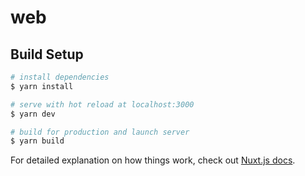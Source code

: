 # web

> 

## Build Setup

``` bash
# install dependencies
$ yarn install

# serve with hot reload at localhost:3000
$ yarn dev

# build for production and launch server
$ yarn build
```

For detailed explanation on how things work, check out [Nuxt.js docs](https://nuxtjs.org).
